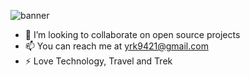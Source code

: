 ![banner](https://user-images.githubusercontent.com/31348410/133933138-217860e6-f377-488c-80c3-8de8d6bf4ca1.png)

- 👯 I’m looking to collaborate on open source projects
- 📫 You can reach me at yrk9421@gmail.com
- ⚡ Love Technology, Travel and Trek 
